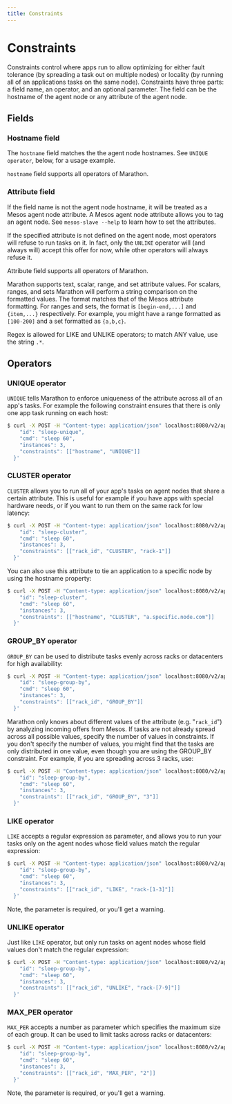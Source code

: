 ```yaml
---
title: Constraints
---
```


# Constraints

Constraints control where apps run to allow optimizing for either fault tolerance (by spreading a task out on multiple nodes) or locality (by running all of an applications tasks on the same node). Constraints have three parts: a field name, an operator, and an optional parameter. The field can be the hostname of the agent node or any attribute of the agent node.

## Fields

### Hostname field

The `hostname` field matches the the agent node hostnames. See `UNIQUE operator`, below, for a usage example.

`hostname` field supports all operators of Marathon.

### Attribute field

If the field name is not the agent node hostname, it will be treated as a Mesos agent node attribute. A Mesos agent node attribute allows you to tag an agent node. See `mesos-slave --help` to learn how to set the attributes.

If the specified attribute is not defined on the agent node, most operators will refuse to run tasks on it. In fact, only the `UNLIKE` operator will (and always will) accept this offer for now, while other operators will always refuse it.

Attribute field supports all operators of Marathon.

Marathon supports text, scalar, range, and set attribute values. For scalars, ranges, and sets Marathon will perform a string comparison on the formatted values. The format matches that of the Mesos attribute formatting. For ranges and sets, the format is `[begin-end,...]` and `{item,...}` respectively. For example, you might have a range formatted as `[100-200]` and a set formatted as `{a,b,c}`.

Regex is allowed for LIKE and UNLIKE operators; to match ANY value, use the string `.*`.

## Operators

### UNIQUE operator

`UNIQUE` tells Marathon to enforce uniqueness of the attribute across all of an app's tasks. For example the following constraint ensures that there is only one app task running on each host:

``` bash
$ curl -X POST -H "Content-type: application/json" localhost:8080/v2/apps -d '{
    "id": "sleep-unique",
    "cmd": "sleep 60",
    "instances": 3,
    "constraints": [["hostname", "UNIQUE"]]
  }'
```

### CLUSTER operator

`CLUSTER` allows you to run all of your app's tasks on agent nodes that share a certain attribute. This is useful for example if you have apps with special hardware needs, or if you want to run them on the same rack for low latency:

``` bash
$ curl -X POST -H "Content-type: application/json" localhost:8080/v2/apps -d '{
    "id": "sleep-cluster",
    "cmd": "sleep 60",
    "instances": 3,
    "constraints": [["rack_id", "CLUSTER", "rack-1"]]
  }'
```

You can also use this attribute to tie an application to a specific node by using the hostname property:

``` bash
$ curl -X POST -H "Content-type: application/json" localhost:8080/v2/apps -d '{
    "id": "sleep-cluster",
    "cmd": "sleep 60",
    "instances": 3,
    "constraints": [["hostname", "CLUSTER", "a.specific.node.com"]]
  }'
```

### GROUP_BY operator

`GROUP_BY` can be used to distribute tasks evenly across racks or datacenters for high availability:

``` bash
$ curl -X POST -H "Content-type: application/json" localhost:8080/v2/apps -d '{
    "id": "sleep-group-by",
    "cmd": "sleep 60",
    "instances": 3,
    "constraints": [["rack_id", "GROUP_BY"]]
  }'
```

Marathon only knows about different values of the attribute (e.g. "`rack_id`") by analyzing incoming offers from Mesos. If tasks are not already spread across all possible values, specify the number of values in constraints. If you don't specify the number of values, you might find that the tasks are only distributed in one value, even though you are using the GROUP_BY constraint. For example, if you are spreading across 3 racks, use:

``` bash
$ curl -X POST -H "Content-type: application/json" localhost:8080/v2/apps -d '{
    "id": "sleep-group-by",
    "cmd": "sleep 60",
    "instances": 3,
    "constraints": [["rack_id", "GROUP_BY", "3"]]
  }'
```


### LIKE operator

`LIKE` accepts a regular expression as parameter, and allows you to run your tasks only on the agent nodes whose field values match the regular expression:

``` bash
$ curl -X POST -H "Content-type: application/json" localhost:8080/v2/apps -d '{
    "id": "sleep-group-by",
    "cmd": "sleep 60",
    "instances": 3,
    "constraints": [["rack_id", "LIKE", "rack-[1-3]"]]
  }'
```

Note, the parameter is required, or you'll get a warning.

### UNLIKE operator

Just like `LIKE` operator, but only run tasks on agent nodes whose field values don't match the regular expression:

``` bash
$ curl -X POST -H "Content-type: application/json" localhost:8080/v2/apps -d '{
    "id": "sleep-group-by",
    "cmd": "sleep 60",
    "instances": 3,
    "constraints": [["rack_id", "UNLIKE", "rack-[7-9]"]]
  }'
```

### MAX_PER operator

`MAX_PER` accepts a number as parameter which specifies the maximum size of each group.
 It can be used to limit tasks across racks or datacenters:

``` bash
$ curl -X POST -H "Content-type: application/json" localhost:8080/v2/apps -d '{
    "id": "sleep-group-by",
    "cmd": "sleep 60",
    "instances": 3,
    "constraints": [["rack_id", "MAX_PER", "2"]]
  }'
```

Note, the parameter is required, or you'll get a warning.
